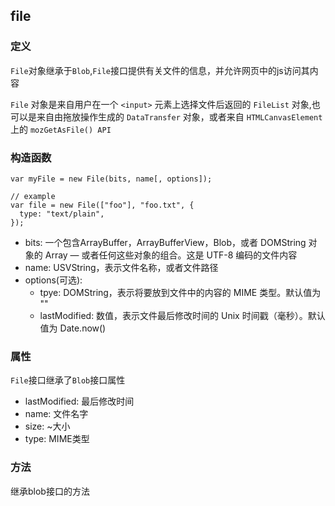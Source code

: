 ## file
### 定义
`File`对象继承于`Blob`,`File`接口提供有关文件的信息，并允许网页中的js访问其内容

`File` 对象是来自用户在一个 `<input>` 元素上选择文件后返回的 `FileList` 对象,也可以是来自由拖放操作生成的 `DataTransfer` 对象，或者来自 `HTMLCanvasElement` 上的 `mozGetAsFile() API`

### 构造函数
```
var myFile = new File(bits, name[, options]);

// example
var file = new File(["foo"], "foo.txt", {
  type: "text/plain",
});
```
* bits: 一个包含ArrayBuffer，ArrayBufferView，Blob，或者 DOMString 对象的 Array — 或者任何这些对象的组合。这是 UTF-8 编码的文件内容
* name: USVString，表示文件名称，或者文件路径
* options(可选): 
  * tpye: DOMString，表示将要放到文件中的内容的 MIME 类型。默认值为 ""
  * lastModified: 数值，表示文件最后修改时间的 Unix 时间戳（毫秒）。默认值为 Date.now()

### 属性
`File`接口继承了`Blob`接口属性

* lastModified: 最后修改时间
* name: 文件名字
* size: ~大小
* type: MIME类型

### 方法
继承blob接口的方法
